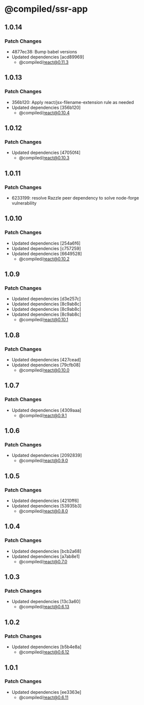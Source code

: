 # @compiled/ssr-app

## 1.0.14

### Patch Changes

- 4877ec38: Bump babel versions
- Updated dependencies [acd89969]
  - @compiled/react@0.11.3

## 1.0.13

### Patch Changes

- 356b120: Apply react/jsx-filename-extension rule as needed
- Updated dependencies [356b120]
  - @compiled/react@0.10.4

## 1.0.12

### Patch Changes

- Updated dependencies [47050f4]
  - @compiled/react@0.10.3

## 1.0.11

### Patch Changes

- 6233199: resolve Razzle peer dependency to solve node-forge vulnerability

## 1.0.10

### Patch Changes

- Updated dependencies [254a6f6]
- Updated dependencies [c757259]
- Updated dependencies [6649528]
  - @compiled/react@0.10.2

## 1.0.9

### Patch Changes

- Updated dependencies [d3e257c]
- Updated dependencies [8c9ab8c]
- Updated dependencies [8c9ab8c]
- Updated dependencies [8c9ab8c]
  - @compiled/react@0.10.1

## 1.0.8

### Patch Changes

- Updated dependencies [427cead]
- Updated dependencies [79cfb08]
  - @compiled/react@0.10.0

## 1.0.7

### Patch Changes

- Updated dependencies [4309aaa]
  - @compiled/react@0.9.1

## 1.0.6

### Patch Changes

- Updated dependencies [2092839]
  - @compiled/react@0.9.0

## 1.0.5

### Patch Changes

- Updated dependencies [4210ff6]
- Updated dependencies [53935b3]
  - @compiled/react@0.8.0

## 1.0.4

### Patch Changes

- Updated dependencies [bcb2a68]
- Updated dependencies [a7ab8e1]
  - @compiled/react@0.7.0

## 1.0.3

### Patch Changes

- Updated dependencies [13c3a60]
  - @compiled/react@0.6.13

## 1.0.2

### Patch Changes

- Updated dependencies [b5b4e8a]
  - @compiled/react@0.6.12

## 1.0.1

### Patch Changes

- Updated dependencies [ee3363e]
  - @compiled/react@0.6.11

